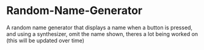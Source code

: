 # Random-Name-Generator
A random name generator that displays a name when a button is pressed, and using a synthesizer,
omit the name shown, theres a lot being worked on
(this will be updated over time)

